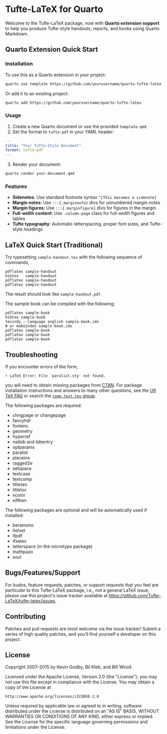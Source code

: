 # Tufte-LaTeX for Quarto

Welcome to the Tufte-LaTeX package, now with **Quarto extension support** to help you produce Tufte-style handouts, reports, and books using Quarto Markdown.

## Quarto Extension Quick Start

### Installation

To use this as a Quarto extension in your project:

```bash
quarto use template https://github.com/yourusername/quarto-tufte-latex
```

Or add it to an existing project:

```bash
quarto add https://github.com/yourusername/quarto-tufte-latex
```

### Usage

1. Create a new Quarto document or use the provided `template.qmd`
2. Set the format to `tufte-pdf` in your YAML header:

```yaml
---
title: "Your Tufte-Style Document"
format: tufte-pdf
---
```

3. Render your document:

```bash
quarto render your-document.qmd
```

### Features

- **Sidenotes**: Use standard footnote syntax `^[This becomes a sidenote]`
- **Margin notes**: Use `:::{.marginnote}` divs for unnumbered margin notes
- **Margin figures**: Use `:::{.marginfigure}` divs for figures in the margin
- **Full-width content**: Use `.column-page` class for full-width figures and tables
- **Tufte typography**: Automatic letterspacing, proper font sizes, and Tufte-style headings

## LaTeX Quick Start (Traditional)

Try typesetting `sample-handout.tex` with the following sequence
of commands,

    pdflatex sample-handout
    bibtex   sample-handout
    pdflatex sample-handout
    pdflatex sample-handout

The result should look like `sample-handout.pdf`.

The sample book can be compiled with the following:

    pdflatex sample-book
    bibtex sample-book
    texindy --language english sample-book.idx
    # or makeindex sample-book.idx
    pdflatex sample-book
    pdflatex sample-book
    pdflatex sample-book

## Troubleshooting

If you encounter errors of the form,

    ! LaTeX Error: File `paralist.sty' not found.

you will need to obtain missing packages from [CTAN](http://ctan.org).
For package installation instructions and answers to many other
questions, see the [UK TeX FAQ](http://www.tex.ac.uk/faq/) or search the [`comp.text.tex` group](http://groups.google.com/group/comp.text.tex).

The following packages are required:

 * chngpage or changepage
 * fancyhdr
 * fontenc
 * geometry
 * hyperref
 * natbib and bibentry
 * optparams
 * paralist
 * placeins
 * ragged2e
 * setspace
 * textcase
 * textcomp
 * titlesec
 * titletoc
 * xcolor
 * xifthen

The following packages are optional and will be automatically used if installed:

 * beramono
 * helvet
 * ifpdf
 * ifxetex
 * letterspace (in the microtype package)
 * mathpazo
 * soul

## Bugs/Features/Support

For kudos, feature requests, patches, or support requests that you
feel are _particular_ to this Tufte-LaTeX package, i.e., not a general
LaTeX issue, please use this project's issue tracker available at <https://github.com/Tufte-LaTeX/tufte-latex/issues>.

## Contributing

Patches and pull requests are most welcome via the issue tracker!  Submit a series of high quality patches, and you'll find yourself a developer on this project.

## License

Copyright 2007–2015 by Kevin Godby, Bil Kleb, and Bill Wood.

Licensed under the Apache License, Version 2.0 (the "License");
you may not use this file except in compliance with the License.
You may obtain a copy of the License at

    http://www.apache.org/licenses/LICENSE-2.0

Unless required by applicable law or agreed to in writing, software
distributed under the License is distributed on an "AS IS" BASIS,
WITHOUT WARRANTIES OR CONDITIONS OF ANY KIND, either express or implied.
See the License for the specific language governing permissions and
limitations under the License.
